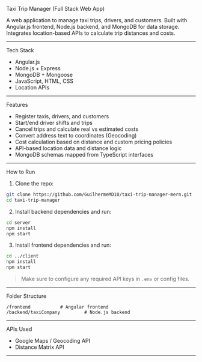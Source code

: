 Taxi Trip Manager (Full Stack Web App)

A web application to manage taxi trips, drivers, and customers. Built with Angular.js frontend, Node.js backend, and MongoDB for data storage. Integrates location-based APIs to calculate trip distances and costs.

---

Tech Stack

- Angular.js
- Node.js + Express
- MongoDB + Mongoose
- JavaScript, HTML, CSS
- Location APIs

---

Features

- Register taxis, drivers, and customers
- Start/end driver shifts and trips
- Cancel trips and calculate real vs estimated costs
- Convert address text to coordinates (Geocoding)
- Cost calculation based on distance and custom pricing policies
- API-based location data and distance logic
- MongoDB schemas mapped from TypeScript interfaces

---

How to Run

1. Clone the repo:

```bash
git clone https://github.com/GuilhermeMD10/taxi-trip-manager-mern.git
cd taxi-trip-manager
```

2. Install backend dependencies and run:

```bash
cd server
npm install
npm start
```

3. Install frontend dependencies and run:

```bash
cd ../client
npm install
npm start
```

> Make sure to configure any required API keys in `.env` or config files.

---

Folder Structure

```
/frontend           # Angular frontend
/backend/taxiCompany         # Node.js backend
```

---

APIs Used

- Google Maps / Geocoding API
- Distance Matrix API

---

